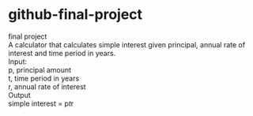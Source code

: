 # github-final-project  
final project  
A calculator that calculates simple interest given principal, annual rate of interest and time period in years.   
Input:  
     p, principal amount  
     t, time period in years  
     r, annual rate of interest  
Output   
     simple interest = p*t*r  
